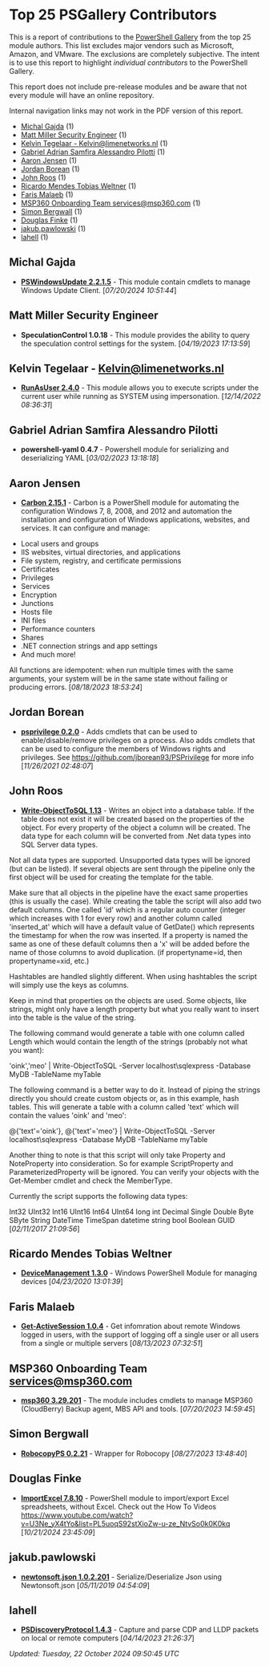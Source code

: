 # Top 25 PSGallery Contributors

This is a report of contributions to the [PowerShell Gallery](https://powershellgallery.org) from the top 25 module authors. This list excludes major vendors such as Microsoft, Amazon, and VMware. The exclusions are completely subjective. The intent is to use this report to highlight *individual contributors* to the PowerShell Gallery.

This report does not include pre-release modules and be aware that not every module will have an online repository.

Internal navigation links may not work in the PDF version of this report.
+ [Michal Gajda](#Michal-Gajda) (1)
+ [Matt Miller Security Engineer](#Matt-Miller-Security-Engineer) (1)
+ [Kelvin Tegelaar - Kelvin@limenetworks.nl](#Kelvin-Tegelaar---Kelvinlimenetworksnl) (1)
+ [Gabriel Adrian Samfira Alessandro Pilotti](#Gabriel-Adrian-Samfira-Alessandro-Pilotti) (1)
+ [Aaron Jensen](#Aaron-Jensen) (1)
+ [Jordan Borean](#Jordan-Borean) (1)
+ [John Roos](#John-Roos) (1)
+ [Ricardo Mendes Tobias Weltner](#Ricardo-Mendes-Tobias-Weltner) (1)
+ [Faris Malaeb](#Faris-Malaeb) (1)
+ [MSP360 Onboarding Team <services@msp360.com>](#MSP360-Onboarding-Team-<servicesmsp360com>) (1)
+ [Simon Bergwall](#Simon-Bergwall) (1)
+ [Douglas Finke](#Douglas-Finke) (1)
+ [jakub.pawlowski](#jakubpawlowski) (1)
+ [lahell](#lahell) (1)

## Michal Gajda

+ **[PSWindowsUpdate 2.2.1.5](https://github.com/mgajda83/PSWindowsUpdate)**  - This module contain cmdlets to manage Windows Update Client. [*07/20/2024 10:51:44*]

## Matt Miller Security Engineer

+ **SpeculationControl 1.0.18**  - This module provides the ability to query the speculation control settings for the system. [*04/19/2023 17:13:59*]

## Kelvin Tegelaar - Kelvin@limenetworks.nl

+ **[RunAsUser 2.4.0](https://github.com/KelvinTegelaar/RunAsUser)**  - This module allows you to execute scripts under the current user while running as SYSTEM using impersonation. [*12/14/2022 08:36:31*]

## Gabriel Adrian Samfira Alessandro Pilotti

+ **powershell-yaml 0.4.7**  - Powershell module for serializing and deserializing YAML [*03/02/2023 13:18:18*]

## Aaron Jensen

+ **[Carbon 2.15.1](http://get-carbon.org/)**  - Carbon is a PowerShell module for automating the configuration Windows 7, 8, 2008, and 2012 and automation the installation and configuration of Windows applications, websites, and services. It can configure and manage:

 * Local users and groups
 * IIS websites, virtual directories, and applications
 * File system, registry, and certificate permissions
 * Certificates
 * Privileges
 * Services
 * Encryption
 * Junctions
 * Hosts file
 * INI files
 * Performance counters
 * Shares
 * .NET connection strings and app settings
 * And much more!

All functions are idempotent: when run multiple times with the same arguments, your system will be in the same state without failing or producing errors. [*08/18/2023 18:53:24*]

## Jordan Borean

+ **[psprivilege 0.2.0](https://github.com/jborean93/PSPrivilege)**  - Adds cmdlets that can be used to enable/disable/remove privileges on a process. Also adds cmdlets that can be used to configure the members of Windows rights and privileges.
See https://github.com/jborean93/PSPrivilege for more info [*11/26/2021 02:48:07*]

## John Roos

+ **[Write-ObjectToSQL 1.13](https://github.com/JohnRoos/PowerShell/tree/master/Modules/Write-ObjectToSQL)**  - Writes an object into a database table. If the table does not exist it will be created based on the properties of the object. For every property of the object a column will be created. The data type for each column will be converted from .Net data types into SQL Server data types.

Not all data types are supported. Unsupported data types will be ignored (but can be listed). If several objects are sent through the pipeline only the first object will be used for creating the template for the table.

Make sure that all objects in the pipeline have the exact same properties (this is usually the case). While creating the table the script will also add two default columns. One called 'id' which is a regular auto counter (integer which increases with 1 for every row) and another column called 'inserted_at' which will have a default value of GetDate() which represents the timestamp for when the row was inserted. If a property is named the same as one of these default columns then a 'x' will be added before the name of those columns to avoid duplication. (if propertyname=id, then propertyname=xid, etc.)

Hashtables are handled slightly different. When using hashtables the script will simply use the keys as columns.
       
Keep in mind that properties on the objects are used. Some objects, like strings, might only have a length property but what you really want to insert into the table is the value of the string.
    
The following command would generate a table with one column called Length which would contain the length of the strings (probably not what you want):
    
'oink','meo' | Write-ObjectToSQL -Server localhost\sqlexpress -Database MyDB -TableName myTable
    
The following command is a better way to do it. Instead of piping the strings directly you should create custom objects or, as in this example, hash tables. This will generate a table with a column called 'text' which will contain the values 'oink' and 'meo':

@{'text'='oink'}, @{'text'='meo'} | Write-ObjectToSQL -Server localhost\sqlexpress -Database MyDB -TableName myTable

Another thing to note is that this script will only take Property and NoteProperty into consideration. So for example ScriptProperty and ParameterizedProperty will be ignored. You can verify your objects with the Get-Member cmdlet and check the MemberType.

Currently the script supports the following data types:

Int32
UInt32
Int16
UInt16
Int64
UInt64
long
int
Decimal
Single
Double
Byte
SByte
String
DateTime
TimeSpan
datetime
string
bool
Boolean
GUID [*02/11/2017 21:09:56*]

## Ricardo Mendes Tobias Weltner

+ **[DeviceManagement 1.3.0](https://github.com/TobiasPSP/Modules.DeviceManagement)**  - Windows PowerShell Module for managing devices [*04/23/2020 13:01:39*]

## Faris Malaeb

+ **[Get-ActiveSession 1.0.4](https://github.com/farismalaeb/Powershell/tree/master/Get-ActiveSession)**  - Get infomration about remote Windows logged in users, with the support of logging off a single user or all users from a single or multiple servers [*08/13/2023 07:32:51*]

## MSP360 Onboarding Team <services@msp360.com>

+ **[msp360 3.29.201](https://mspbackups.com/AP/Help/powershell)**  - The module includes cmdlets to manage MSP360 (CloudBerry) Backup agent, MBS API and tools. [*07/20/2023 14:59:45*]

## Simon Bergwall

+ **[RobocopyPS 0.2.21](https://github.com/sbergwall/RobocopyPS)**  - Wrapper for Robocopy [*08/27/2023 13:48:40*]

## Douglas Finke

+ **[ImportExcel 7.8.10](https://github.com/dfinke/ImportExcel)**  - PowerShell module to import/export Excel spreadsheets, without Excel.
Check out the How To Videos https://www.youtube.com/watch?v=U3Ne_yX4tYo&list=PL5uoqS92stXioZw-u-ze_NtvSo0k0K0kq [*10/21/2024 23:45:09*]

## jakub.pawlowski

+ **[newtonsoft.json 1.0.2.201](https://github.com/qbikez/ps-entropy/tree/master/src/newtonsoft.json)**  - Serialize/Deserialize Json using Newtonsoft.json [*05/11/2019 04:54:09*]

## lahell

+ **[PSDiscoveryProtocol 1.4.3](https://github.com/lahell/PSDiscoveryProtocol)**  - Capture and parse CDP and LLDP packets on local or remote computers [*04/14/2023 21:26:37*]

*Updated: Tuesday, 22 October 2024 09:50:45 UTC*
